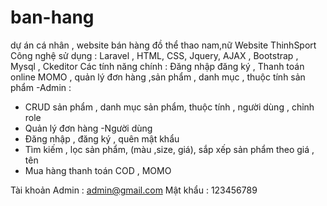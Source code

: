 # ban-hang
dự án cá nhân , website bán hàng đồ thể thao nam,nữ
Website ThinhSport
Công nghệ sử dụng : Laravel , HTML, CSS, Jquery, AJAX , Bootstrap , Mysql , Ckeditor
Các tính năng chính : Đăng nhập đăng ký , Thanh toán online MOMO , quản lý đơn hàng ,sản phẩm , danh mục , thuộc tính sản phẩm
-Admin : 
+ CRUD sản phẩm , danh mục sản phẩm, thuộc tính , người dùng , chỉnh role
+ Quản lý đơn hàng
-Người dùng
+ Đăng nhập , đăng ký , quên mật khẩu  
+ Tìm kiếm , lọc sản phẩm, (màu ,size, giá), sắp xếp sản phẩm theo giá , tên
+ Mua hàng thanh toán COD , MOMO

Tài khoản Admin : admin@gmail.com
Mật khẩu : 123456789
